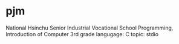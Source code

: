 # pjm
National Hsinchu Senior Industrial Vocational School
Programming, Introduction of Computer
3rd grade
langugage: C
topic: stdio
